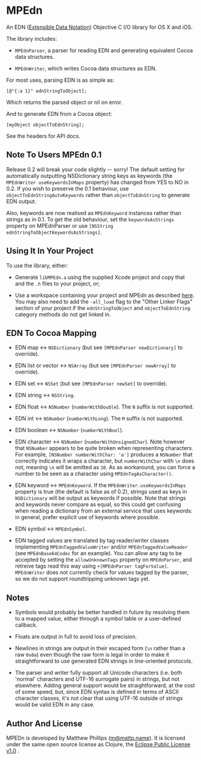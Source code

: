 # MPEdn

An EDN ([Extensible Data Notation](http://github.com/edn-format/edn)) Objective C I/O library for OS X and iOS.

The library includes:

* `MPEdnParser`, a parser for reading EDN and generating equivalent Cocoa data structures.

* `MPEdnWriter`, which writes Cocoa data structures as EDN.

For most uses, parsing EDN is as simple as:

    [@"{:a 1}" ednStringToObject];

Which returns the parsed object or nil on error.

And to generate EDN from a Cocoa object:

    [myObject objectToEdnString];

See the headers for API docs.

## Note To Users MPEdn 0.1

Release 0.2 will break your code slightly -- sorry! The default setting for automatically outputting NSDictionary string keys as keywords (the `MPEdnWriter useKeywordsInMaps` property) has changed from YES to NO in 0.2. If you wish to preserve the 0.1 behaviour, use `objectToEdnStringAutoKeywords` rather than `objectToEdnString` to generate EDN output.

Also, keywords are now realised as `MPEdnKeyword` instances rather than strings as in 0.1. To get the old behaviour, set the `keywordsAsStrings` property on MPEdnParser or use `[NSString ednStringToObjectKeywordsAsStrings]`.


## Using It In Your Project

To use the library, either:

* Generate `libMPEdn.a` using the supplied Xcode project and copy that and the `.h` files to your project, or;

* Use a workspace containing your project and MPEdn as described [here][xcode_static_lib]. You may also need to add the `-all_load` flag to the "Other Linker Flags" section of your project if the `ednStringToObject` and `objectToEdnString` category methods do not get linked in.

[xcode_static_lib]: http://developer.apple.com/library/ios/#documentation/Xcode/Conceptual/ios_development_workflow/AA-Developing_a_Static_Library_and_Incorporating_It_in_Your_Application/archiving_an_application_that_uses_a_static_library.html


## EDN To Cocoa Mapping

* EDN map <-> `NSDictionary` (but see `[MPEdnParser newDictionary]` to override).

* EDN list or vector <-> `NSArray` (but see `[MPEdnParser newArray]` to override).

* EDN set <-> `NSSet` (but see `[MPEdnParser newSet]` to override).

* EDN string <-> `NSString`.

* EDN float <-> `NSNumber` (`numberWithDouble`). The `N` suffix is not supported.

* EDN int <-> `NSNumber` (`numberWithLong`). The `M` suffix is not supported.

* EDN boolean <-> `NSNumber` (`numberWithBool`).

* EDN character <-> `NSNumber` (`numberWithUnsignedChar`). Note however that `NSNumber` appears to be quite broken when representing characters. For example, `[NSNumber numberWithChar: 'a']` produces a `NSNumber` that correctly indicates it wraps a character, but `numberWithChar` with `\n` does not, meaning `\n` will be emitted as `10`. As as workaround, you can force a number to be seen as a character using `MPEdnTagAsCharacter()`.

* EDN keyword <-> `MPEdnKeyword`. If the `MPEdnWriter.useKeywordsInMaps` property is true (the default is false as of 0.2), strings used as keys in `NSDictionary` will be output as keywords if possible. Note that strings and keywords never compare as equal, so this could get confusing when reading a dictionary from an external service that uses keywords: in general, prefer explicit use of keywords where possible.

* EDN symbol <-> `MPEdnSymbol`.

* EDN tagged values are translated by tag reader/writer classes implementing `MPEdnTaggedValueWriter` and/or `MPEdnTaggedValueReader` (see `MPEdnBase64Codec` for an example). You can allow any tag to be accepted by setting the `allowUnknownTags` property on `MPEdnParser`, and retreive tags read this way using `+[MPEdnParser tagForValue]`. `MPEdnWriter` does not currently check for values tagged by the parser, so we do not support roundtripping unknown tags yet.


## Notes

* Symbols would probably be better handled in future by resolving them to a mapped value, either through a symbol table or a user-defined callback.

* Floats are output in full to avoid loss of precision.

* Newlines in strings are output in their escaped form (`\n` rather than a raw `0x0a`) even though the raw form is legal in order to make it straightforward to use generated EDN strings in line-oriented protocols.

* The parser and writer fully support all Unicode characters (i.e. both 'normal' characters and UTF-16 surrogate pairs) in strings, but not elsewhere. Adding general support would be straightforward, at the cost of some speed, but, since EDN syntax is defined in terms of ASCII character classes, it's not clear that using UTF-16 outside of strings would be valid EDN in any case.


## Author And License

MPEDn is developed by Matthew Phillips (<m@mattp.name>). It is licensed under the same open source license as Clojure, the [Eclipse Public License v1.0][epl] .

[epl]: http://opensource.org/licenses/eclipse-1.0.php

